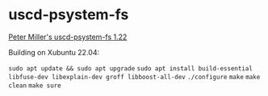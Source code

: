 # uscd-psystem-fs
[Peter Miller's  uscd-psystem-fs 1.22](https://ucsd-psystem-fs.sourceforge.net/)

Building on Xubuntu 22.04:

`sudo apt update && sudo apt upgrade`
`sudo apt install build-essential libfuse-dev libexplain-dev groff libboost-all-dev`
`./configure`
`make`
`make clean`
`make sure`

